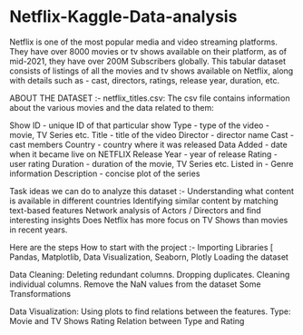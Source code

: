 # Netflix-Kaggle-Data-analysis
Netflix is one of the most popular media and video streaming platforms. They have over 8000 movies or tv shows available on their platform, as of mid-2021, they have over 200M Subscribers globally. This tabular dataset consists of listings of all the movies and tv shows available on Netflix, along with details such as - cast, directors, ratings, release year, duration, etc.

ABOUT THE DATASET :-
netflix_titles.csv: The csv file contains information about the various movies and the data related to them:

Show ID - unique ID of that particular show
Type - type of the video - movie, TV Series etc.
Title - title of the video
Director - director name
Cast - cast members
Country - country where it was released
Data Added - date when it became live on NETFLIX
Release Year - year of release
Rating - user rating
Duration - duration of the movie, TV Series etc.
Listed in - Genre information
Description - concise plot of the series

Task ideas we can do to analyze this dataset :-
Understanding what content is available in different countries
Identifying similar content by matching text-based features
Network analysis of Actors / Directors and find interesting insights
Does Netflix has more focus on TV Shows than movies in recent years.

Here are the steps How to start with the project :-
Importing Libraries [ Pandas, Matplotlib, Data Visualization, Seaborn, Plotly
Loading the dataset

Data Cleaning:
Deleting redundant columns.
Dropping duplicates.
Cleaning individual columns.
Remove the NaN values from the dataset
Some Transformations

Data Visualization: Using plots to find relations between the features.
Type: Movie and TV Shows
Rating
Relation between Type and Rating
